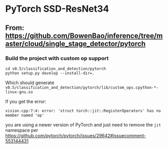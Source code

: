 # PyTorch SSD-ResNet34

## From: https://github.com/BowenBao/inference/tree/master/cloud/single_stage_detector/pytorch

### Build the project with custom op support
```
cd v0.5/classification_and_detection/pytorch
python setup.py develop --install-dir=.
```
Which should generate `v0.5/classification_and_detection/pytorch/lib/custom_ops.cpython-*-linux-gnu.so`

If you get the error:
```
vision.cpp:7:4: error: 'struct torch::jit::RegisterOperators' has no member named 'op'
```
you are using a newer version of PyTorch and just need to remove the `jit` namespace per https://github.com/pytorch/pytorch/issues/29642#issuecomment-553144431
